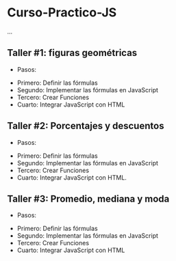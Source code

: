 # Curso-Practico-JS

...

## Taller #1: figuras geométricas

* Pasos:

- Primero: Definir las fórmulas
- Segundo: Implementar las fórmulas en JavaScript
- Tercero: Crear Funciones
- Cuarto: Integrar JavaScript con HTML


## Taller #2: Porcentajes y descuentos

* Pasos:

- Primero: Definir las fórmulas
- Segundo: Implementar las fórmulas en JavaScript
- Tercero: Crear Funciones
- Cuarto: Integrar JavaScript con HTML.


## Taller #3: Promedio, mediana y moda

* Pasos:

- Primero: Definir las fórmulas
- Segundo: Implementar las fórmulas en JavaScript
- Tercero: Crear Funciones
- Cuarto: Integrar JavaScript con HTML
